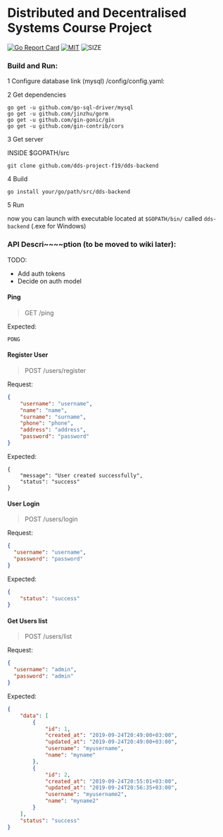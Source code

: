 # **Distributed and Decentralised Systems** Course Project
[![Go Report Card](https://goreportcard.com/badge/github.com/dds-project-f19/dds-backend)](https://goreportcard.com/report/github.com/dds-project-f19/dds-backend)
[![MIT](https://img.shields.io/github/license/dds-project-f19/dds-backend)](https://raw.githubusercontent.com/dds-project-f19/dds-backend/master/LICENSE)
![SIZE](https://img.shields.io/github/repo-size/dds-project-f19/dds-backend)

### Build and Run:

1 Configure database link (mysql) /config/config.yaml:

2 Get dependencies

```shell script
go get -u github.com/go-sql-driver/mysql
go get -u github.com/jinzhu/gorm
go get -u github.com/gin-gonic/gin
go get -u github.com/gin-contrib/cors

```
3 Get server

INSIDE $GOPATH/src
```shell script
git clone github.com/dds-project-f19/dds-backend
```

4 Build

```shell script
go install your/go/path/src/dds-backend
```

5 Run

now you can launch with executable located at `$GOPATH/bin/` called `dds-backend` (.exe for Windows)


### API Descri~~~~ption (to be moved to wiki later):
TODO:
* Add auth tokens
* Decide on auth model



#### Ping
> GET /ping

Expected:
```
PONG
```

#### Register User
> POST /users/register

Request:
```json
{
	"username": "username",
	"name": "name",
    "surname": "surname",
    "phone": "phone",
    "address": "address",
	"password": "password"
}
```
Expected:
```
{
    "message": "User created successfully",
    "status": "success"
}
```

#### User Login
> POST /users/login

Request:
```json
{
  "username": "username",
  "password": "password"
}
```

Expected:
```json
{
    "status": "success"
}
```

#### Get Users list
> POST /users/list

Request:
```json
{
  "username": "admin",
  "password": "admin"
}
```

Expected:
```json
{
    "data": [
        {
            "id": 1,
            "created_at": "2019-09-24T20:49:00+03:00",
            "updated_at": "2019-09-24T20:49:00+03:00",
            "username": "myusername",
            "name": "myname"
        },
        {
            "id": 2,
            "created_at": "2019-09-24T20:55:01+03:00",
            "updated_at": "2019-09-24T20:56:35+03:00",
            "username": "myusername2",
            "name": "myname2"
        }
    ],
    "status": "success"
}
```
